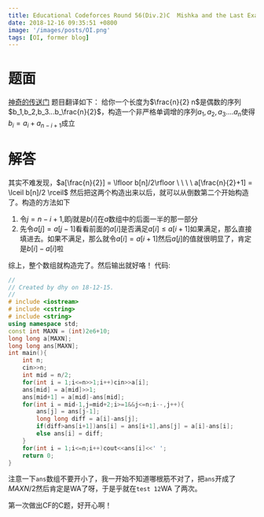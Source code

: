 ```yaml
---
title: Educational Codeforces Round 56(Div.2)C  Mishka and the Last Exam
date: 2018-12-16 09:35:51 +0800
image: '/images/posts/OI.png'
tags: [OI, former blog]
---
```


# 题面
[神奇的传送门](http://codeforces.com/contest/1093/problem/C)
题目翻译如下：
给你一个长度为$\frac{n}{2} n$是偶数的序列$b_1,b_2,b_3...b_\frac{n}{2}$，构造一个非严格单调增的序列$a_1,a_2,a_3....a_n$使得$b_i = a_i + a_{n-i+1}$成立

# 解答
其实不难发现，$a[\frac{n}{2}] = \lfloor b[n]/2\rfloor \ \ \ \ a[\frac{n}{2}+1] = \lceil b[n]/2 \rceil$
然后把这两个构造出来以后，就可以从倒数第二个开始构造了。构造的方法如下

 1. 令$j = n-i+1$,即$j$就是$b[i]$在$a$数组中的后面一半的那一部分
 2. 先令$a[j] = a[j-1]$看看前面的$a[i]$是否满足$a[i]\leq a[i+1]$如果满足，那么直接填进去。如果不满足，那么就令$a[i] = a[i+1]$然后$a[j]$的值就很明显了，肯定是$b[i] - a[i]$啦  

综上，整个数组就构造完了。然后输出就好咯！
代码:
```cpp
//
// Created by dhy on 18-12-15.
//
# include <iostream>
# include <cstring>
# include <string>
using namespace std;
const int MAXN = (int)2e6+10;
long long a[MAXN];
long long ans[MAXN];
int main(){
    int n;
    cin>>n;
    int mid = n/2;
    for(int i = 1;i<=n>>1;i++)cin>>a[i];
    ans[mid] = a[mid]>>1;
    ans[mid+1] = a[mid]-ans[mid];
    for(int i = mid-1,j=mid+2;i>=1&&j<=n;i--,j++){
        ans[j] = ans[j-1];
        long long diff = a[i]-ans[j];
        if(diff>ans[i+1])ans[i] = ans[i+1],ans[j] = a[i]-ans[i];
        else ans[i] = diff;
    }
    for(int i = 1;i<=n;i++)cout<<ans[i]<<' ';
    return 0;
}
```
注意一下`ans`数组不要开小了，我一开始不知道哪根筋不对了，把`ans`开成了$MAXN/2$然后肯定是WA了呀，于是乎就在`test 12`WA 了两次。

第一次做出CF的C题，好开心啊！